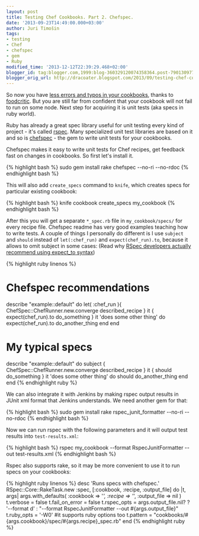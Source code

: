```yaml
---
layout: post
title: Testing Chef Cookbooks. Part 2. Chefspec.
date: '2013-09-23T14:49:00.000+03:00'
author: Juri Timošin
tags:
- testing
- Chef
- chefspec
- gem
- Ruby
modified_time: '2013-12-12T22:39:29.468+02:00'
blogger_id: tag:blogger.com,1999:blog-360329120074358364.post-7901309778949472752
blogger_orig_url: http://dracoater.blogspot.com/2013/09/testing-chef-cookbooks-part-2-chefspec.html
---
```


[1]: http://dracoater.blogspot.com/2013/09/testing-chef-cookbooks-part-1-foodcritic.html
[2]: http://acrmp.github.io/foodcritic/
[3]: http://rspec.info/
[4]: https://github.com/acrmp/chefspec
[5]: http://myronmars.to/n/dev-blog/2012/06/rspecs-new-expectation-syntax

So now you have [less errors and typos in your cookbooks][1], thanks to [foodcritic][2]. But you
are still far from confident that your cookbook will not fail to run on some node. Next step for
acquiring it is unit tests (aka specs in ruby world).

<!--more-->

Ruby has already a great spec library useful for unit testing every kind of project - it's called
[rspec][3]. Many specialized unit test libraries are based on it and so is [chefspec][4] - the gem
to write unit tests for your cookbooks.

Chefspec makes it easy to write unit tests for Chef recipes, get feedback fast on changes in
cookbooks. So first let's install it.

{% highlight bash %}
sudo gem install rake chefspec --no-ri --no-rdoc
{% endhighlight bash %}

This will also add `create_specs` command to `knife`, which creates specs for particular existing
cookbook:

{% highlight bash %}
knife cookbook create_specs my_cookbook
{% endhighlight bash %}

After this you will get a separate `*_spec.rb` file in `my_cookbook/specs/` for every recipe file.
Chefspec readme has very good examples teaching how to write tests. A couple of things I personally
do different is I use `subject` and `should` instead of `let(:chef_run)` and `expect(chef_run).to`,
because it allows to omit subject in some cases: (Read why
[RSpec developers actually recommend using expect_to syntax][5])

{% highlight ruby linenos %}
# Chefspec recommendations
describe "example::default" do
  let( :chef_run ){ ChefSpec::ChefRunner.new.converge described_recipe }
  it { expect(chef_run).to do_something }
  it 'does some other thing' do
    expect(chef_run).to do_another_thing
  end
end

# My typical specs
describe "example::default" do
  subject { ChefSpec::ChefRunner.new.converge described_recipe }
  it { should do_something }
  it 'does some other thing' do
    should do_another_thing
  end
end
{% endhighlight ruby %}

We can also integrate it with Jenkins by making rspec output results in JUnit xml format that
Jenkins understands. We need another gem for that:

{% highlight bash %}
sudo gem install rake rspec_junit_formatter --no-ri --no-rdoc
{% endhighlight bash %}

Now we can run rspec with the following parameters and it will output test results into
`test-results.xml`:

{% highlight bash %}
rspec my_cookbook --format RspecJunitFormatter --out test-results.xml
{% endhighlight bash %}

Rspec also supports rake, so it may be more convenient to use it to run specs on your cookbooks:

{% highlight ruby linenos %}
desc 'Runs specs with chefspec.'
RSpec::Core::RakeTask.new :spec, [:cookbook, :recipe, :output_file] do |t, args|
 args.with_defaults( :cookbook => '*', :recipe => '*', :output_file => nil )
 t.verbose = false
 t.fail_on_error = false
 t.rspec_opts = args.output_file.nil? ? '--format d' : "--format RspecJunitFormatter --out #{args.output_file}"
 t.ruby_opts = '-W0' #it supports ruby options too
 t.pattern = "cookbooks/#{args.cookbook}/spec/#{args.recipe}_spec.rb"
end
{% endhighlight ruby %}
